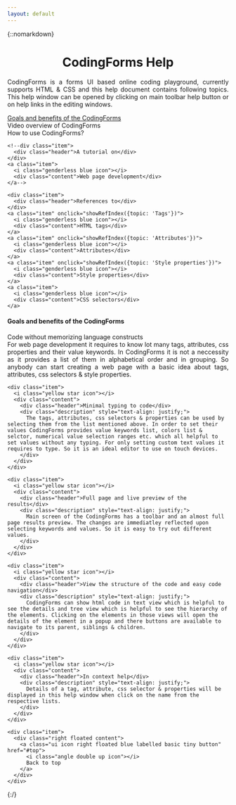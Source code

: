 ```yaml
---
layout: default
---
```

{::nomarkdown}
  <h1 class="ui grey header" id="top" style="text-align: center;">CodingForms Help</h1>
  <div class="ui divider"></div>
  <p class="firstp" style="text-align: justify;">CodingForms is a forms UI based online coding playground, currently supports HTML & CSS and this help document contains following topics. This help window can be opened by clicking on main toolbar help button or on help links in the editing windows.</p>
  <div class="ui relaxed list">
    <a class="item" href="#goals">
      <i class="genderless blue icon"></i>
      <div class="content">Goals and benefits of the CodingForms</div>
    </a>
    <a class="item" onclick="gotoUrl({title: 'Video overview of CodingForms', url: 'videooverview.html'});">
      <i class="genderless blue icon"></i>
      <div class="content">Video overview of CodingForms</div>
    </a>
    <a class="item" onclick="gotoUrl({title: 'How to use CodingForms?', url: 'howtocf/index.html'});">
      <i class="genderless blue icon"></i>
      <div class="content">How to use CodingForms?</div>
    </a>

    <!--div class="item">
      <div class="header">A tutorial on</div>
    </div>
    <a class="item">
      <i class="genderless blue icon"></i>
      <div class="content">Web page development</div>
    </a-->

    <div class="item">
      <div class="header">References to</div>
    </div>
    <a class="item" onclick="showRefIndex({topic: 'Tags'})">
      <i class="genderless blue icon"></i>
      <div class="content">HTML tags</div>
    </a>
    <a class="item" onclick="showRefIndex({topic: 'Attributes'})">
      <i class="genderless blue icon"></i>
      <div class="content">Attributes</div>
    </a>
    <a class="item" onclick="showRefIndex({topic: 'Style properties'})">
      <i class="genderless blue icon"></i>
      <div class="content">Style properties</div>
    </a>
    <a class="item">
      <i class="genderless blue icon"></i>
      <div class="content">CSS selectors</div>
    </a>    
  </div>

  <h4 id="goals">Goals and benefits of the CodingForms</h4>

  <div class="ui relaxed list">
    <div class="item">
      <i class="yellow star icon"></i>
      <div class="content">
        <div class="header">Code without memorizing language constructs</div>
        <div class="description" style="text-align: justify;">
          For web page development it requires to know lot many tags, attributes, css properties and their value keywords. In CodingForms it is not a neccessity as it provides a list of them in alphabetical order and in grouping. So anybody can start creating a web page with a basic idea about tags, attributes, css selectors & style properties.
        </div>
      </div>
    </div>

    <div class="item">
      <i class="yellow star icon"></i>
      <div class="content">
        <div class="header">Minimal typing to code</div>
        <div class="description" style="text-align: justify;">
          The tags, attributes, css selectors & properties can be used by selecting them from the list mentioned above. In order to set their values CodingForms provides value keywords list, colors list & selctor, numerical value selection ranges etc. which all helpful to set values without any typing. For only setting custom text values it requires to type. So it is an ideal editor to use on touch devices.
        </div>
      </div>
    </div>

    <div class="item">
      <i class="yellow star icon"></i>
      <div class="content">
        <div class="header">Full page and live preview of the results</div>
        <div class="description" style="text-align: justify;">
          Main screen of the CodingForms has a toolbar and an almost full page results preview. The changes are immediatley reflected upon selecting keywords and values. So it is easy to try out different values.
        </div>
      </div>
    </div>

    <div class="item">
      <i class="yellow star icon"></i>
      <div class="content">
        <div class="header">View the structure of the code and easy code navigation</div>
        <div class="description" style="text-align: justify;">
          CodingForms can show html code in text view which is helpful to see the details and tree view which is helpful to see the hierarchy of the elements. Clicking on the elements in those views will open the details of the element in a popup and there buttons are available to navigate to its parent, siblings & children.
        </div>
      </div>
    </div>

    <div class="item">
      <i class="yellow star icon"></i>
      <div class="content">        
        <div class="header">In context help</div>        
        <div class="description" style="text-align: justify;">
          Details of a tag, attribute, css selector & properties will be displayed in this help window when click on the name from the respective lists.
        </div>
      </div>
    </div>

    <div class="item">
      <div class="right floated content">
        <a class="ui icon right floated blue labelled basic tiny button" href="#top">
          <i class="angle double up icon"></i>
          Back to top
        </a>
      </div>
    </div>
  </div>
{:/}